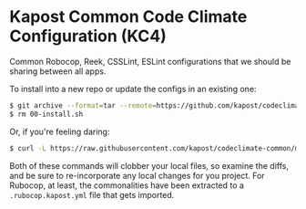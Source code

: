 
# Kapost Common Code Climate Configuration (KC4)

Common Robocop, Reek, CSSLint, ESLint configurations that we should be sharing between all apps.

To install into a new repo or update the configs in an existing one:

```sh
$ git archive --format=tar --remote=https://github.com/kapost/codeclimate-common HEAD | tar xf -
$ rm 00-install.sh
```

Or, if you're feeling daring:

```sh
$ curl -L https://raw.githubusercontent.com/kapost/codeclimate-common/master/00-install.sh | bash
```

Both of these commands will clobber your local files, so examine the diffs, and
be sure to re-incorporate any local changes for you project. For Rubocop, at
least, the commonalities have been extracted to a `.rubocop.kapost.yml` file
that gets imported.

